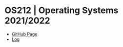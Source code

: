 # OS212 | Operating Systems 2021/2022
* [GitHub Page](https://ana117.github.io/os212)
* [Log](https://github.com/ana117/os212/blob/main/TXT/mylog.txt)
